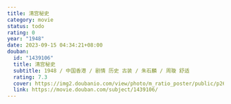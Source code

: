 ```yaml
---
title: 清宫秘史
category: movie
status: todo
rating: 0
year: "1948"
date: 2023-09-15 04:34:21+08:00
douban:
  id: "1439106"
  title: 清宫秘史
  subtitle: 1948 / 中国香港 / 剧情 历史 古装 / 朱石麟 / 周璇 舒适
  rating: 7.3
  cover: https://img2.doubanio.com/view/photo/m_ratio_poster/public/p2607019041.jpg
  link: https://movie.douban.com/subject/1439106/
---
```



